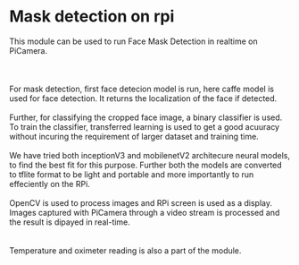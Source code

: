<h1>Mask detection on rpi</h1>
This module can be used to run Face Mask Detection in realtime on PiCamera.
<br><br><br><br>
For mask detection, first face detecion model is run, here caffe model is used for face detection. It returns the localization of the face if detected. 
<br><br>
Further, for classifying the cropped face image, a binary classifier is used. To train the classifier, transferred learning is used to get a good acuuracy without incuring the requirement of larger dataset and training time.
<br><br>
We have tried both inceptionV3 and mobilenetV2 architecure neural models, to find the best fit for this purpose. Further both the models are converted to tflite format to be light and portable and more importantly to run effeciently on the RPi.
<br><br>
OpenCV is used to process images and RPi screen is used as a display. Images captured with PiCamera through a video stream is processed and the result is dipayed in real-time.
<br><br><br>
Temperature and oximeter reading is also a part of the module.
